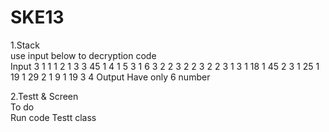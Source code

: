 # SKE13
1.Stack   
use input below to decryption code   
Input
3 1 1 1 2 1 3 3 45 1 4 1 5 3 1 6 3 2 2 3 2 2 3 2 2 3 1 3 1 18 1 45 2 3 1 25 1 19 1 29 2 1 9 1 19 3 4
Output 
Have only 6 number
    
    
2.Testt & Screen   
To do    
Run code Testt class
